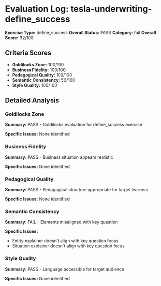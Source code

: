 # Evaluation Log: tesla-underwriting-define_success

**Exercise Type:** define_success
**Overall Status:** PASS
**Category:** fail
**Overall Score:** 92/100

## Criteria Scores

- **Goldilocks Zone:** 100/100
- **Business Fidelity:** 100/100
- **Pedagogical Quality:** 100/100
- **Semantic Consistency:** 50/100
- **Style Quality:** 100/100

## Detailed Analysis

### Goldilocks Zone
**Summary:** PASS - Goldilocks evaluation for define_success exercise

**Specific Issues:** None identified

### Business Fidelity
**Summary:** PASS - Business situation appears realistic

**Specific Issues:** None identified

### Pedagogical Quality
**Summary:** PASS - Pedagogical structure appropriate for target learners

**Specific Issues:** None identified

### Semantic Consistency
**Summary:** FAIL - Elements misaligned with key question

**Specific Issues:**
- Entity explainer doesn't align with key question focus
- Situation explainer doesn't align with key question focus

### Style Quality
**Summary:** PASS - Language accessible for target audience

**Specific Issues:** None identified

